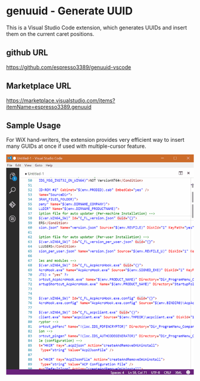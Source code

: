 # genuuid - Generate UUID

This is a Visual Studio Code extension, which generates UUIDs and insert them on the current caret positions.

## github URL
https://github.com/espresso3389/genuuid-vscode

## Marketplace URL
https://marketplace.visualstudio.com/items?itemName=espresso3389.genuuid

## Sample Usage

For WiX hand-writers, the extension provides very efficient way to insert many GUIDs at once if used with multiple-cursor feature.

![](images/intro.gif)
